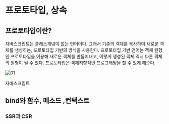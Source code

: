 # 프로토타입, 상속

## 프로토타입이란?

자바스크립트는 클래스개념이 없는 언어이다. 그래서 기존의 객체를 복사하여 새로운 객체를 생성하는, 프로토타입 기반의 방식을 사용한다. 프로토타입 기반 언어는 객체 원형인 프로토타입을 이용해 새로운 객체를 만들어내고, 이렇게 생성된 객체 역시 다른 객체의 원형이 될 수 있다. 프로토타입은 객체지향적인 프로그래밍을 할 수 있게 해준다.

![01](./2022_11_10_img)

자바스크립트 

## bind와 함수, 메소드 ,컨택스트

### SSR과 CSR
